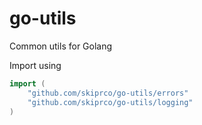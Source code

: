# go-utils
Common utils for Golang

Import using
```go
import (
    "github.com/skiprco/go-utils/errors"
    "github.com/skiprco/go-utils/logging"
)
```